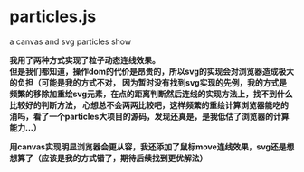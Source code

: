 # particles.js
a canvas and svg particles show    

__我用了两种方式实现了粒子动态连线效果。__    
__但是我们都知道，操作dom的代价是昂贵的，所以svg的实现会对浏览器造成极大的负担（可能是我的方式不对，
因为暂时没有找到svg实现的先例，我的方式是频繁的移除加重绘svg元素，在点的距离判断然后连线的实现方法上，找不到什么比较好的判断方法，
心想总不会两两比较吧，这样频繁的重绘计算浏览器能吃的消吗，看了一个particles大项目的源码，发现还真是，是我低估了浏览器的计算能力...）__    

__用canvas实现明显浏览器会更从容，我还添加了鼠标move连线效果，svg还是想想算了（应该是我的方式错了，期待后续找到更优解法）__
